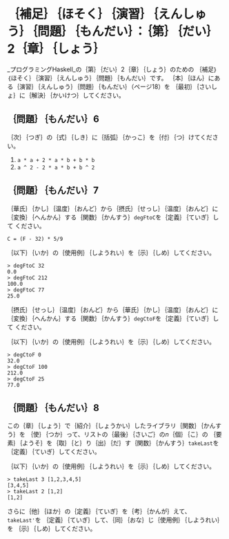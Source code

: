 ｛補足｝｛ほそく｝｛演習｝｛えんしゅう｝｛問題｝｛もんだい｝：｛第｝｛だい｝2｛章｝｛しょう｝
=============================================================================================

_プログラミングHaskell_の｛第｝｛だい｝2｛章｝｛しょう｝のための
｛補足｝｛ほそく｝｛演習｝｛えんしゅう｝｛問題｝｛もんだい｝です。
｛本｝｛ほん｝にある｛演習｝｛えんしゅう｝｛問題｝｛もんだい｝（ページ18）を
｛最初｝｛さいしょ｝に｛解決｝｛かいけつ｝してください。

｛問題｝｛もんだい｝6
---------------------

｛次｝｛つぎ｝の｛式｝｛しき｝に｛括弧｝｛かっこ｝を｛付｝｛つ｝けてください。

1. `a * a + 2 * a * b + b * b`
2. `a ^ 2 - 2 * a * b + b ^ 2`

｛問題｝｛もんだい｝7
---------------------

｛華氏｝｛かし｝｛温度｝｛おんど｝から｛摂氏｝｛せっし｝｛温度｝｛おんど｝に
｛変換｝｛へんかん｝する｛関数｝｛かんすう｝`degFtoC`を｛定義｝｛ていぎ｝して
ください。

    C = (F - 32) * 5/9

｛以下｝｛いか｝の｛使用例｝｛しようれい｝を｛示｝｛しめ｝してください。

    > degFtoC 32
    0.0
    > degFtoC 212
    100.0
    > degFtoC 77
    25.0

｛摂氏｝｛せっし｝｛温度｝｛おんど｝から｛華氏｝｛かし｝｛温度｝｛おんど｝に
｛変換｝｛へんかん｝する｛関数｝｛かんすう｝`degCtoF`を｛定義｝｛ていぎ｝して
ください。

｛以下｝｛いか｝の｛使用例｝｛しようれい｝を｛示｝｛しめ｝してください。

    > degCtoF 0
    32.0
    > degCtoF 100
    212.0
    > degCtoF 25
    77.0

｛問題｝｛もんだい｝8
---------------------

この｛章｝｛しょう｝で｛紹介｝｛しょうかい｝したライブラリ｛関数｝｛かんすう｝を
｛使｝｛つか｝って、リストの｛最後｝｛さいご｝の*n*｛個｝｛こ｝の
｛要素｝｛ようそ｝を｛取｝｛と｝り｛出｝｛だ｝す｛関数｝｛かんすう｝`takeLast`を
｛定義｝｛ていぎ｝してください。

｛以下｝｛いか｝の｛使用例｝｛しようれい｝を｛示｝｛しめ｝してください。

    > takeLast 3 [1,2,3,4,5]
    [3,4,5]
    > takeLast 2 [1,2]
    [1,2]

さらに｛他｝｛ほか｝の｛定義｝｛ていぎ｝を｛考｝｛かんが｝えて、`takeLast'`を
｛定義｝｛ていぎ｝して、｛同｝｛おな｝じ｛使用例｝｛しようれい｝を
｛示｝｛しめ｝してください。
